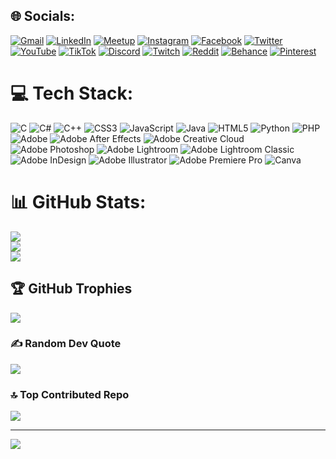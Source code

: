 
## 🌐 Socials:
[![Gmail](https://img.shields.io/badge/Gmail-D14836?style=for-the-badge&logo=gmail&logoColor=white)](mailto:emre.gltkn24@gmail.com)
[![LinkedIn](https://img.shields.io/badge/linkedin-%230077B5.svg?style=for-the-badge&logo=linkedin&logoColor=white)](https://linkedin.com/in/emregltkn)
[![Meetup](https://img.shields.io/badge/Meetup-f64363?style=for-the-badge&logo=meetup&logoColor=white)](https://www.meetup.com/members/402300955/)
[![Instagram](https://img.shields.io/badge/Instagram-%23E4405F.svg?style=for-the-badge&logo=Instagram&logoColor=white)](https://instagram.com/emregltkn10)
[![Facebook](https://img.shields.io/badge/Facebook-%231877F2.svg?style=for-the-badge&logo=Facebook&logoColor=white)](https://www.facebook.com/emre.gultekin.98031)
[![Twitter](https://img.shields.io/badge/Twitter-%231DA1F2.svg?logo=Twitter&logoColor=white)](https://twitter.com/bemreq)
[![YouTube](https://img.shields.io/badge/YouTube-%23FF0000.svg?style=for-the-badge&logo=YouTube&logoColor=white)](https://www.youtube.com/@bemreq)
[![TikTok](https://img.shields.io/badge/TikTok-%23000000.svg?logo=TikTok&logoColor=white)](https://tiktok.com/@bemreq)
[![Discord](https://img.shields.io/badge/Discord-%235865F2.svg?style=for-the-badge&logo=discord&logoColor=white)](https://https://discord.com/users/273532421310382080)
[![Twitch](https://img.shields.io/badge/Twitch-%239146FF.svg?style=for-the-badge&logo=Twitch&logoColor=white)](https://twitch.tv/bemreq)
[![Reddit](https://img.shields.io/badge/Reddit-FF4500?style=for-the-badge&logo=reddit&logoColor=white)](https://reddit.com/user/bemreq)
[![Behance](https://img.shields.io/badge/Behance-1769ff?style=for-the-badge&logo=behance&logoColor=white)](https://behance.net/bemreq)
[![Pinterest](https://img.shields.io/badge/Pinterest-%23E60023.svg?style=for-the-badge&logo=Pinterest&logoColor=white)](https://pinterest.com/emregltkn24)

# 💻 Tech Stack:
![C](https://img.shields.io/badge/c-%2300599C.svg?style=for-the-badge&logo=c&logoColor=white) ![C#](https://img.shields.io/badge/c%23-%23239120.svg?style=for-the-badge&logo=c-sharp&logoColor=white) ![C++](https://img.shields.io/badge/c++-%2300599C.svg?style=for-the-badge&logo=c%2B%2B&logoColor=white) ![CSS3](https://img.shields.io/badge/css3-%231572B6.svg?style=for-the-badge&logo=css3&logoColor=white) ![JavaScript](https://img.shields.io/badge/javascript-%23323330.svg?style=for-the-badge&logo=javascript&logoColor=%23F7DF1E) ![Java](https://img.shields.io/badge/java-%23ED8B00.svg?style=for-the-badge&logo=openjdk&logoColor=white) ![HTML5](https://img.shields.io/badge/html5-%23E34F26.svg?style=for-the-badge&logo=html5&logoColor=white) ![Python](https://img.shields.io/badge/python-3670A0?style=for-the-badge&logo=python&logoColor=ffdd54) ![PHP](https://img.shields.io/badge/php-%23777BB4.svg?style=for-the-badge&logo=php&logoColor=white) ![Adobe](https://img.shields.io/badge/adobe-%23FF0000.svg?style=for-the-badge&logo=adobe&logoColor=white) ![Adobe After Effects](https://img.shields.io/badge/Adobe%20After%20Effects-9999FF.svg?style=for-the-badge&logo=Adobe%20After%20Effects&logoColor=white) ![Adobe Creative Cloud](https://img.shields.io/badge/Adobe%20Creative%20Cloud-DA1F26.svg?style=for-the-badge&logo=Adobe%20Creative%20Cloud&logoColor=white) ![Adobe Photoshop](https://img.shields.io/badge/adobe%20photoshop-%2331A8FF.svg?style=for-the-badge&logo=adobe%20photoshop&logoColor=white) ![Adobe Lightroom](https://img.shields.io/badge/Adobe%20Lightroom-31A8FF.svg?style=for-the-badge&logo=Adobe%20Lightroom&logoColor=white) ![Adobe Lightroom Classic](https://img.shields.io/badge/Adobe%20Lightroom%20Classic-31A8FF.svg?style=for-the-badge&logo=Adobe%20Lightroom%20Classic&logoColor=white) ![Adobe InDesign](https://img.shields.io/badge/Adobe%20InDesign-49021F?style=for-the-badge&logo=adobeindesign&logoColor=FF3366) ![Adobe Illustrator](https://img.shields.io/badge/adobe%20illustrator-%23FF9A00.svg?style=for-the-badge&logo=adobe%20illustrator&logoColor=white) ![Adobe Premiere Pro](https://img.shields.io/badge/Adobe%20Premiere%20Pro-9999FF.svg?style=for-the-badge&logo=Adobe%20Premiere%20Pro&logoColor=white) ![Canva](https://img.shields.io/badge/Canva-%2300C4CC.svg?style=for-the-badge&logo=Canva&logoColor=white)
# 📊 GitHub Stats:
![](https://github-readme-stats.vercel.app/api?username=bemreq&theme=tokyonight&hide_border=true&include_all_commits=false&count_private=false)<br/>
![](https://github-readme-streak-stats.herokuapp.com/?user=bemreq&theme=tokyonight&hide_border=true)<br/>
![](https://github-readme-stats.vercel.app/api/top-langs/?username=bemreq&theme=tokyonight&hide_border=true&include_all_commits=false&count_private=false&layout=compact)

## 🏆 GitHub Trophies
![](https://github-profile-trophy.vercel.app/?username=bemreq&theme=tokyonight&no-frame=false&no-bg=true&margin-w=4)

### ✍️ Random Dev Quote
![](https://quotes-github-readme.vercel.app/api?type=horizontal&theme=tokyonight)

### 🔝 Top Contributed Repo
![](https://github-contributor-stats.vercel.app/api?username=bemreq&limit=5&theme=tokyonight&combine_all_yearly_contributions=true)

---
[![](https://visitcount.itsvg.in/api?id=bemreq&icon=0&color=6)](https://visitcount.itsvg.in)

<!-- Proudly created with GPRM ( https://gprm.itsvg.in ) -->
